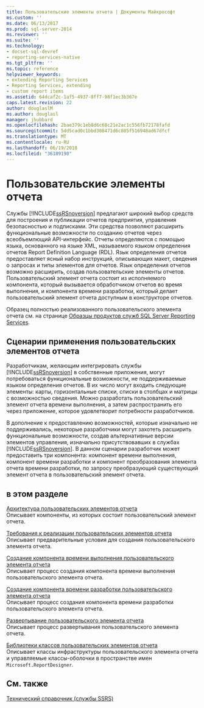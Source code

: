 ```yaml
---
title: Пользовательские элементы отчета | Документы Майкрософт
ms.custom: ''
ms.date: 06/13/2017
ms.prod: sql-server-2014
ms.reviewer: ''
ms.suite: ''
ms.technology:
- docset-sql-devref
- reporting-services-native
ms.tgt_pltfrm: ''
ms.topic: reference
helpviewer_keywords:
- extending Reporting Services
- Reporting Services, extending
- custom report items
ms.assetid: 64dcaf2c-1af5-4937-8ff7-98f1ec3b367e
caps.latest.revision: 22
author: douglaslM
ms.author: douglasl
manager: jhubbard
ms.openlocfilehash: 2bae379c1eb8d6c68c21e2ac1c556fb72178fafd
ms.sourcegitcommit: 5dd5cad0c1bbd308471d6c885f516948ad67dfcf
ms.translationtype: MT
ms.contentlocale: ru-RU
ms.lasthandoff: 06/19/2018
ms.locfileid: "36189190"
---
```

# <a name="custom-report-items"></a>Пользовательские элементы отчета
  Службы [!INCLUDE[ssRSnoversion](../../includes/ssrsnoversion-md.md)] предлагают широкий выбор средств для построения и публикации отчетов предприятия, управления безопасностью и подписками. Эти средства позволяют расширить функциональные возможности по созданию отчетов через всеобъемлющий API-интерфейс. Отчеты определяются с помощью языка, основанного на языке XML, называемого языком определения отчетов Report Definition Language (RDL). Язык определения отчетов предоставляет ясный набор инструкций, описывающих макет, сведения о запросах и типы элементов для отчетов. Язык определения отчетов возможно расширить, создав пользовательские элементы отчетов. Пользовательский элемент отчета состоит из исполняемого компонента, который вызывается обработчиком отчетов во время выполнения, и компонента времени разработки, который делает пользовательский элемент отчета доступным в конструкторе отчетов.  
  
 Образец полностью реализованного пользовательского элемента отчета см. на странице [Образцы продуктов служб SQL Server Reporting Services](http://go.microsoft.com/fwlink/?LinkId=177889).  
  
## <a name="custom-report-item-scenarios"></a>Сценарии применения пользовательских элементов отчета  
 Разработчикам, желающим интегрировать службы [!INCLUDE[ssRSnoversion](../../includes/ssrsnoversion-md.md)] в собственные приложения, могут потребоваться функциональные возможности, не поддерживаемые языком определения отчетов. В их число могут входить следующие элементы: карты, горизонтальные списки, списки в столбцах и матрицы с возможностью сведения. Можно разработать пользовательский элемент отчета времени выполнения, а затем распространить его через приложение, которое удовлетворит потребности разработчиков.  
  
 В дополнение к предоставлению возможностей, которые изначально не поддерживались, некоторые разработчики могут захотеть расширить функциональные возможности, создав альтернативные версии элементов управления, изначально присутствовавших в службах [!INCLUDE[ssRSnoversion](../../includes/ssrsnoversion-md.md)]. В данном сценарии разработчик может предоставить три компонента: компонент времени выполнения, компонент времени разработки и компонент преобразования элемента отчета времени разработки, по запросу преобразующий существующий элемент отчета в пользовательский элемент отчета.  
  
## <a name="in-this-section"></a>в этом разделе  
 [Архитектура пользовательских элементов отчета](custom-report-item-architecture.md)  
 Описывает компоненты, из которых состоит пользовательский элемент отчета.  
  
 [Требования к реализации пользовательских элементов отчета](custom-report-item-implementation-requirements.md)  
 Описывает предварительные условия для создания пользовательского элемента отчета.  
  
 [Создание компонента времени выполнения пользовательского элемента отчета](creating-a-custom-report-item-run-time-component.md)  
 Описывает процесс создания компонента времени выполнения пользовательского элемента отчета.  
  
 [Создание компонента времени разработки пользовательского элемента отчета](creating-a-custom-report-item-design-time-component.md)  
 Описывает процесс создания компонента времени разработки пользовательского элемента отчета.  
  
 [Развертывание пользовательского элемента отчета](how-to-deploy-a-custom-report-item.md)  
 Описывает процесс развертывания пользовательского элемента отчета.  
  
 [Библиотеки классов пользовательских элементов отчета](custom-report-item-class-libraries.md)  
 Описывает классы инфраструктуры пользовательского элемента отчета и управляемые классы-оболочки в пространстве имен `Microsoft.ReportDesigner`.  
  
## <a name="see-also"></a>См. также  
 [Технический справочник (службы SSRS)](../technical-reference-ssrs.md)  
  
  